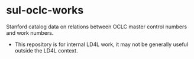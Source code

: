 sul-oclc-works
==============

Stanford catalog data on relations between OCLC master control numbers and work numbers.

- This repository is for internal LD4L work, it may not be generally useful outside the LD4L context.

